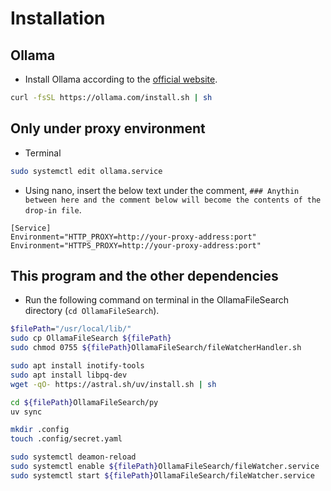 # Installation

## Ollama
* Install Ollama according to the [official website](https://ollama.com/download/linux).
```bash
curl -fsSL https://ollama.com/install.sh | sh
```

## Only under proxy environment
* Terminal
```bash
sudo systemctl edit ollama.service
```
* Using nano, insert the below text under the comment, `### Anythin between here and the comment below will become the contents of the drop-in file`.
```
[Service]
Environment="HTTP_PROXY=http://your-proxy-address:port"
Environment="HTTPS_PROXY=http://your-proxy-address:port"
```

## This program and the other dependencies

* Run the following command on terminal in the OllamaFileSearch directory (`cd OllamaFileSearch`).
```bash
$filePath="/usr/local/lib/"
sudo cp OllamaFileSearch ${filePath}
sudo chmod 0755 ${filePath}OllamaFileSearch/fileWatcherHandler.sh

sudo apt install inotify-tools
sudo apt install libpq-dev
wget -qO- https://astral.sh/uv/install.sh | sh

cd ${filePath}OllamaFileSearch/py
uv sync

mkdir .config
touch .config/secret.yaml

sudo systemctl deamon-reload
sudo systemctl enable ${filePath}OllamaFileSearch/fileWatcher.service
sudo systemctl start ${filePath}OllamaFileSearch/fileWatcher.service

```

